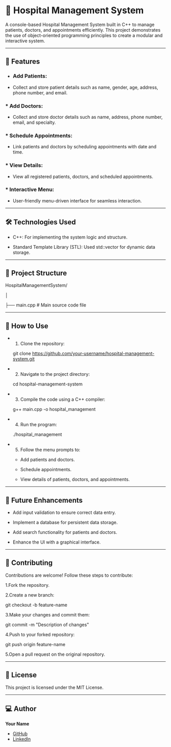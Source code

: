 # 🏥 Hospital Management System

A console-based Hospital Management System built in C++ to manage patients, doctors, and appointments efficiently. This project demonstrates the use of object-oriented programming principles to create a modular and interactive system. 

------------------------------------------------------------------------------------------------

## 🚀 Features
 * ### Add Patients:

  - Collect and store patient details such as name, gender, age, address, phone number, and email.
    
### * Add Doctors:

- Collect and store doctor details such as name, address, phone number, email, and specialty.
  
### * Schedule Appointments:

- Link patients and doctors by scheduling appointments with date and time.
  
### * View Details:

- View all registered patients, doctors, and scheduled appointments.
  
### * Interactive Menu:

- User-friendly menu-driven interface for seamless interaction.
-------------------------------------------------------------------------------------------------
## 🛠️ Technologies Used

* C++: For implementing the system logic and structure.
  
*  Standard Template Library (STL):   Used std::vector for dynamic data storage.
-------------------------------------------------------------------------------------------------
## 📂 Project Structure

HospitalManagementSystem/

│

├── main.cpp          # Main source code file

------------------------------------------------------------------------------------------------

## 📖 How to Use

- 1. Clone the repository:

   git clone https://github.com/your-username/hospital-management-system.git

- 2. Navigate to the project directory:

   cd hospital-management-system

- 3. Compile the code using a C++ compiler:

   g++ main.cpp -o hospital_management

- 4. Run the program:

   ./hospital_management

- 5. Follow the menu prompts to:
   
  * Add patients and doctors.
  
  * Schedule appointments.
  
  * View details of patients, doctors, and appointments.
    
------------------------------------------------------------------------------------------------

## 🌟 Future Enhancements

* Add input validation to ensure correct data entry.
  
* Implement a database for persistent data storage.
  
* Add search functionality for patients and doctors.

* Enhance the UI with a graphical interface.

-------------------------------------------------------------------------------------------------
## 🤝 Contributing

Contributions are welcome! Follow these steps to contribute:

1.Fork the repository.
   
2.Create a new branch:

git checkout -b feature-name

3.Make your changes and commit them:

git commit -m "Description of changes"

4.Push to your forked repository:

git push origin feature-name

5.Open a pull request on the original repository.

------------------------------------------------------------------------------------------------

## 📄 License

This project is licensed under the MIT License.

------------------------------------------------------------------------------------------------

## 💻 Author  

**Your Name**  
- [GitHub](https://github.com/CodeLeoX16)  
- [LinkedIn](https://www.linkedin.com/in/somnath-bhunia-3b300b328/)  
